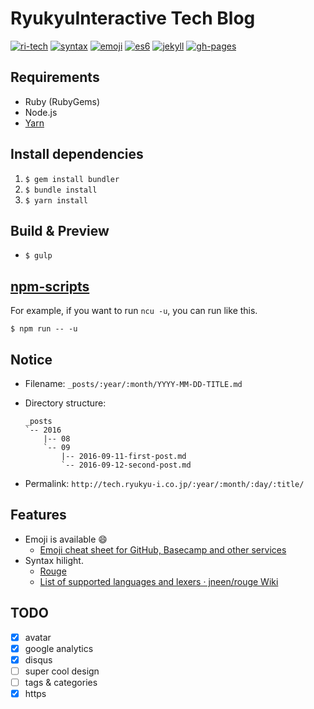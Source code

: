 # RyukyuInteractive Tech Blog
[![ri-tech](https://img.shields.io/badge/team-technology-blue.svg?style=flat)](http://tech.ryukyu-i.co.jp)
[![syntax](https://img.shields.io/badge/syntax-enabled-ff69b4.svg?style=flat)](http://rouge.jneen.net/)
[![emoji](https://img.shields.io/badge/emoji-available-brightgreen.svg?style=flat)](http://emoji-cheat-sheet.com/)
[![es6](https://img.shields.io/badge/es6-ready-f5da55.svg?style=flat)](https://babeljs.io/)
[![jekyll](https://img.shields.io/badge/jekyll-3.2.1-red.svg?style=flat)](http://jekyllrb.com/)
[![gh-pages](https://img.shields.io/badge/powered%20by-github%20pages-000000.svg?style=flat)](https://pages.github.com/)

## Requirements
- Ruby (RubyGems)
- Node.js
- [Yarn](https://yarnpkg.com/)

## Install dependencies
1. `$ gem install bundler`
2. `$ bundle install`
3. `$ yarn install`

## Build & Preview
- `$ gulp`

## [npm-scripts](https://docs.npmjs.com/misc/scripts)

For example, if you want to run `ncu -u`, you can run like this.
```
$ npm run -- -u
```

## Notice
- Filename: `_posts/:year/:month/YYYY-MM-DD-TITLE.md`
- Directory structure:

  ```
  _posts
  `-- 2016
      |-- 08
      `-- 09
          |-- 2016-09-11-first-post.md
          `-- 2016-09-12-second-post.md
  ```

- Permalink: `http://tech.ryukyu-i.co.jp/:year/:month/:day/:title/`

## Features
- Emoji is available 😄
  - [Emoji cheat sheet for GitHub, Basecamp and other services](http://www.webpagefx.com/tools/emoji-cheat-sheet/)
- Syntax hilight.
  - [Rouge](http://rouge.jneen.net/)
  - [List of supported languages and lexers · jneen/rouge Wiki](https://github.com/jneen/rouge/wiki/List-of-supported-languages-and-lexers)

## TODO
- [x] avatar
- [x] google analytics
- [x] disqus
- [ ] super cool design
- [ ] tags & categories
- [x] https
